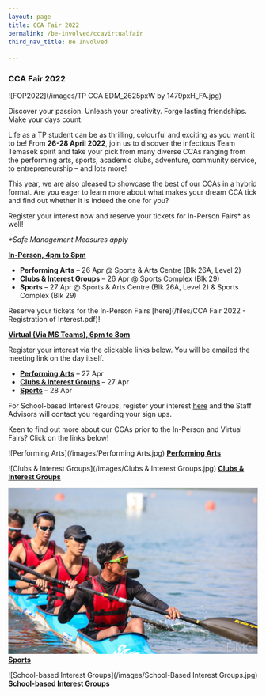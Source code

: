 ```yaml
---
layout: page
title: CCA Fair 2022
permalink: /be-involved/ccavirtualfair
third_nav_title: Be Involved

---
```

### CCA Fair 2022

![FOP2022](/images/TP CCA EDM_2625pxW by 1479pxH_FA.jpg)

Discover your passion. Unleash your creativity. Forge lasting friendships. Make your days count.

Life as a TP student can be as thrilling, colourful and exciting as you want it to be! From **26-28 April 2022**, join us to discover the infectious Team Temasek spirit and take your pick from many diverse CCAs ranging from the performing arts, sports, academic clubs, adventure, community service, to entrepreneurship – and lots more!

This year, we are also pleased to showcase the best of our CCAs in a hybrid format. Are you eager to learn more about what makes your dream CCA tick and find out whether it is indeed the one for you?

Register your interest now and reserve your tickets for In-Person Fairs* as well!

_*Safe Management Measures apply_

<u>**In-Person, 4pm to 8pm**</u>

* **Performing Arts** – 26 Apr @ Sports & Arts Centre (Blk 26A, Level 2)
* **Clubs & Interest Groups** – 26 Apr @ Sports Complex (Blk 29)
* **Sports** – 27 Apr @ Sports & Arts Centre (Blk 26A, Level 2) & Sports Complex (Blk 29)

Reserve your tickets for the In-Person Fairs [here](/files/CCA Fair 2022 - Registration of Interest.pdf)!

<u>**Virtual (Via MS Teams), 6pm to 8pm**</u>

Register your interest via the clickable links below. You will be emailed the meeting link on the day itself.

* [**Performing Arts**](https://forms.office.com/r/2bRPvKU13M) – 27 Apr
* [**Clubs & Interest Groups**](https://forms.office.com/r/zcMud0Mu3K) – 27 Apr
* [**Sports**](https://forms.office.com/r/EiKsg4uUrC) – 28 Apr

For School-based Interest Groups, register your interest [here](https://forms.office.com/r/5i1cYFH9N8) and the Staff Advisors will contact you regarding your sign ups.

Keen to find out more about our CCAs prior to the In-Person and Virtual Fairs? Click on the links below!

![Performing Arts](/images/Performing Arts.jpg)
[**Performing Arts**](/be-involved/performing-arts/)

![Clubs & Interest Groups](/images/Clubs & Interest Groups.jpg)
[**Clubs & Interest Groups**](/be-involved/p10-interest-groups/)

![Sports](/images/Sports.jpg)
[**Sports**](/be-involved/sports/)

![School-based Interest Groups](/images/School-Based Interest Groups.jpg)
[**School-based Interest Groups**](/be-involved/diploma_interest_groups)
